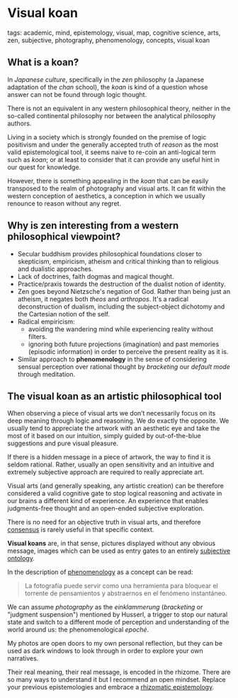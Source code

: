# Visual koan

tags: academic, mind, epistemology, visual, map, cognitive science, arts, zen, subjective, photography, phenomenology, concepts, visual koan


## What is a koan?

In _Japanese culture_, specifically in the _zen_ philosophy (a Japanese adaptation of the _chan_ school), the _koan_ is kind of a question whose answer can not be found through logic thought.

There is not an equivalent in any western philosophical theory, neither in the so-called continental philosophy nor between the analytical philosophy authors.

Living in a society which is strongly founded on the premise of logic positivism and under the generally accepted truth of *reason* as the most valid epistemological tool, it seems naive to re-coin an anti-logical term such as _koan_; or at least to consider that it can provide any useful hint in our quest for knowledge.

However, there is something appealing in the _koan_ that can be easily transposed to the realm of photography and visual arts. It can fit within the western conception of aesthetics, a conception in which we usually renounce to reason without any regret.

## Why is zen interesting from a western philosophical viewpoint?

* Secular buddhism provides philosophical foundations closer to skepticism, empiricism, atheism and critical thinking than to religious and dualistic approaches.
* Lack of doctrines, faith dogmas and magical thought. 
* Practice/praxis towards the destruction of the dualist notion of identity.
* Zen goes beyond Nietzsche's negation of God. Rather than being just an atheism, it negates both *theos* and *arthropos*. It's a radical deconstruction of dualism, including the subject-object dichotomy and the Cartesian notion of the self.
* Radical empiricism: 
  * avoiding the wandering mind while experiencing reality without filters.  
  * ignoring both future projections (imagination) and past memories (episodic information) in order to perceive the present reality as it is.
* Similar approach to **phenomenology** in the sense of considering sensual perception over rational thought by *bracketing* our *default mode* through meditation.


## The visual koan as an artistic philosophical tool

When observing a piece of visual arts we don’t necessarily focus on its deep meaning through logic and reasoning. We do exactly the opposite. We usually tend to appreciate the artwork with an aesthetic eye and take the most of it based on our intuition, simply guided by out-of-the-blue suggestions and pure visual pleasure.

If there is a hidden message in a piece of artwork, the way to find it is seldom rational. Rather, usually an open sensitivity and an intuitive and extremely subjective approach are required to really appreciate art.

Visual arts (and generally speaking, any artistic creation) can be therefore considered a valid cognitive gate to stop logical reasoning and activate in our brains a different kind of experience. An experience that enables judgments-free thought and an open-ended subjective exploration.

There is no need for an objective truth in visual arts, and therefore [consensus](consensus.md) is rarely useful in that specific context.

**Visual koans** are, in that sense, pictures displayed without any obvious message, images which can be used as entry gates to an entirely [subjective ontology](subjective_ontology.md).

In the description of [phenomenology](phenomenology.md) as a concept can be read:

> La fotografía puede servir como una herramienta para bloquear el torrente de pensamientos y abstraernos en el fenómeno instantáneo.

We can assume *photography* as the *einklammerung* (*bracketing* or "judgment suspension") mentioned by Husserl, a trigger to stop our natural state and switch to a different mode of perception and understanding of the world around us: the phenomenological *epoché*.

My photos are open doors to my own personal reflection, but they can be used as dark windows to look through in order to explore your own narratives.

Their real meaning, their real message, is encoded in the rhizome. There are so many ways to understand it but I recommend an open mindset. Replace your previous epistemologies and embrace a [rhizomatic epistemology](rhizomatic_epistemology.md).

